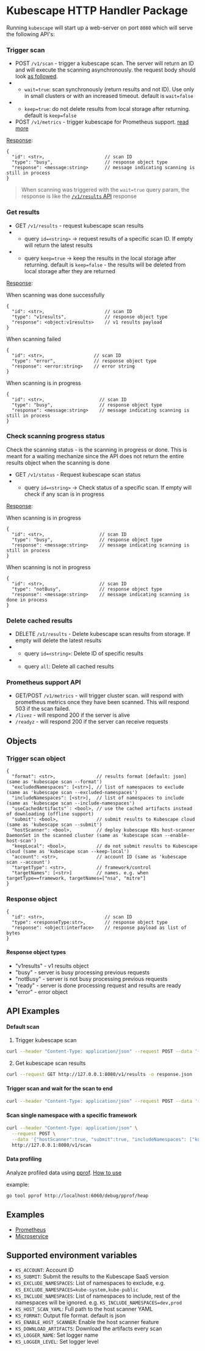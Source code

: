 # Kubescape HTTP Handler Package

Running `kubescape` will start up a web-server on port `8080` which will serve the following API's: 

### Trigger scan

* POST `/v1/scan` - trigger a kubescape scan. The server will return an ID and will execute the scanning asynchronously. the request body should look [as followed](#trigger-scan-object).
* * `wait=true`: scan synchronously (return results and not ID). Use only in small clusters or with an increased timeout. default is `wait=false`
* * `keep=true`: do not delete results from local storage after returning. default is `keep=false`
* POST `/v1/metrics` - trigger kubescape for Prometheus support. [read more](examples/prometheus/README.md)

[Response](#response-object):

```
{
  "id": <str>,                      // scan ID
  "type": "busy",                   // response object type
  "response": <message:string>      // message indicating scanning is still in process
}
```

> When scanning was triggered with the `wait=true` query param, the response is like the [`/v1/results` API](#get-results) response

### Get results
* GET `/v1/results` -  request kubescape scan results
* * query `id=<string>` -> request results of a specific scan ID. If empty will return the latest results
* * query `keep=true` -> keep the results in the local storage after returning. default is `keep=false` - the results will be deleted from local storage after they are returned

[Response](#response-object):

When scanning was done successfully
```
{
  "id": <str>,                      // scan ID
  "type": "v1results",              // response object type
  "response": <object:v1results>    // v1 results payload
}
```

When scanning failed
```
{
  "id": <str>,                  // scan ID
  "type": "error",              // response object type
  "response": <error:string>    // error string
}
```

When scanning is in progress
```
{
  "id": <str>,                    // scan ID
  "type": "busy",                 // response object type
  "response": <message:string>    // message indicating scanning is still in process
}
```
### Check scanning progress status
Check the scanning status - is the scanning in progress or done. This is meant for a waiting mechanize since the API does not return the entire results object when the scanning is done

* GET `/v1/status` -  Request kubescape scan status
* * query `id=<string>` -> Check status of a specific scan. If empty will check if any scan is in progress

[Response](#response-object):

When scanning is in progress
```
{
  "id": <str>,                    // scan ID
  "type": "busy",                 // response object type
  "response": <message:string>    // message indicating scanning is still in process
}
```

When scanning is not in progress
```
{
  "id": <str>,                    // scan ID
  "type": "notBusy",              // response object type
  "response": <message:string>    // message indicating scanning is done in process
}
```

### Delete cached results
* DELETE `/v1/results` - Delete kubescape scan results from storage. If empty will delete the latest results
* * query `id=<string>`: Delete ID of specific results 
* * query `all`: Delete all cached results

### Prometheus support API

* GET/POST `/v1/metrics` - will trigger cluster scan. will respond with prometheus metrics once they have been scanned. This will respond 503 if the scan failed.
* `/livez` - will respond 200 if the server is alive
* `/readyz` - will respond 200 if the server can receive requests 

## Objects

### Trigger scan object

```
{
  "format": <str>,               // results format [default: json] (same as 'kubescape scan --format')
  "excludedNamespaces": [<str>], // list of namespaces to exclude (same as 'kubescape scan --excluded-namespaces')
  "includeNamespaces": [<str>],  // list of namespaces to include (same as 'kubescape scan --include-namespaces')
  "useCachedArtifacts"`: <bool>, // use the cached artifacts instead of downloading (offline support)
  "submit": <bool>,              // submit results to Kubescape cloud (same as 'kubescape scan --submit')
  "hostScanner": <bool>,         // deploy kubescape K8s host-scanner DaemonSet in the scanned cluster (same as 'kubescape scan --enable-host-scan')
  "keepLocal": <bool>,           // do not submit results to Kubescape cloud (same as 'kubescape scan --keep-local')
  "account": <str>,              // account ID (same as 'kubescape scan --account')
  "targetType": <str>,           // framework/control
  "targetNames": [<str>]         // names. e.g. when targetType==framework, targetNames=["nsa", "mitre"]
}
```

### Response object

```
{
  "id": <str>,                      // scan ID
  "type": <responseType:str>,       // response object type
  "response": <object:interface>    // response payload as list of bytes
}
```
#### Response object types

*  "v1results" - v1 results object
*  "busy" - server is busy processing previous requests 
*  "notBusy" - server is not busy processing previous requests
*  "ready" - server is done processing request and results are ready  
*  "error" - error object

## API Examples
#### Default scan  

1. Trigger kubescape scan
  ```bash
  curl --header "Content-Type: application/json" --request POST --data '{"hostScanner":true, "submit": true}' http://127.0.0.1:8080/v1/scan
  ```

2. Get kubescape scan results
  ```bash
  curl --request GET http://127.0.0.1:8080/v1/results -o response.json
  ```

#### Trigger scan and wait for the scan to end  

```bash
curl --header "Content-Type: application/json" --request POST --data '{"hostScanner":true, "submit": true}' http://127.0.0.1:8080/v1/scan?wait -o scan_results.json
```
#### Scan single namespace with a specific framework
```bash
curl --header "Content-Type: application/json" \
  --request POST \
  --data '{"hostScanner":true, "submit":true, "includeNamespaces": ["kubescape"], "targetType": "framework", "targetNames": ["nsa"] }' \
  http://127.0.0.1:8080/v1/scan
```

#### Data profiling
Analyze profiled data using [pprof](https://github.com/google/pprof/blob/main/doc/README.md).
[How to use](https://pkg.go.dev/net/http/pprof)

example:
```bash
go tool pprof http://localhost:6060/debug/pprof/heap
```

## Examples

* [Prometheus](examples/prometheus/README.md)
* [Microservice](examples/microservice/README.md)


## Supported environment variables

* `KS_ACCOUNT`: Account ID
* `KS_SUBMIT`: Submit the results to the Kubescape SaaS version
* `KS_EXCLUDE_NAMESPACES`: List of namespaces to exclude, e.g. `KS_EXCLUDE_NAMESPACES=kube-system,kube-public`
* `KS_INCLUDE_NAMESPACES`: List of namespaces to include, rest of the namespaces will be ignored. e.g. `KS_INCLUDE_NAMESPACES=dev,prod`
* `KS_HOST_SCAN_YAML`: Full path to the host scanner YAML
* `KS_FORMAT`: Output file format. default is json
* `KS_ENABLE_HOST_SCANNER`: Enable the host scanner feature
* `KS_DOWNLOAD_ARTIFACTS`: Download the artifacts every scan
* `KS_LOGGER_NAME`: Set logger name
* `KS_LOGGER_LEVEL`: Set logger level
